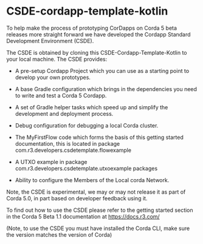 # CSDE-cordapp-template-kotlin


To help make the process of prototyping CorDapps on Corda 5 beta releases more straight forward we have developed the Cordapp Standard Development Environment (CSDE). 

The CSDE is obtained by cloning this CSDE-Cordapp-Template-Kotlin to your local machine. The CSDE provides:

 - A pre-setup Cordapp Project which you can use as a starting point to develop your own prototypes.

 - A base Gradle configuration which brings in the dependencies you need to write and test a Corda 5 Cordapp.

 - A set of Gradle helper tasks which speed up and simplify the development and deployment process.

 - Debug configuration for debugging a local Corda cluster.

 - The MyFirstFlow code which forms the basis of this getting started documentation, this is located in package com.r3.developers.csdetemplate.flowexample

 - A UTXO example in package com.r3.developers.csdetemplate.utxoexample packages

 - Ability to configure the Members of the Local corda Network.

Note, the CSDE is experimental, we may or may not release it as part of Corda 5.0, in part based on developer feedback using it.  

To find out how to use the CSDE please refer to the getting started section in the Corda 5 Beta 1.1 documentation at https://docs.r3.com/

(Note, to use the CSDE you must have installed the Corda CLI, make sure the version matches the version of Corda)

